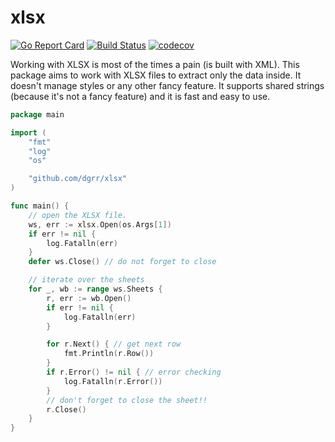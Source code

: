 # xlsx

[![Go Report Card](https://goreportcard.com/badge/github.com/dgrr/xlsx)](https://goreportcard.com/report/github.com/dgrr/xlsx)
[![Build Status](https://travis-ci.com/dgrr/xlsx.svg?branch=master)](https://travis-ci.com/dgrr/xlsx)
[![codecov](https://codecov.io/gh/dgrr/xlsx/branch/master/graph/badge.svg)](https://codecov.io/gh/dgrr/xlsx)

Working with XLSX is most of the times a pain (is built with XML). This package aims to work with XLSX files to extract only the data inside. It doesn't manage styles or any other fancy feature. It supports shared strings (because it's not a fancy feature) and it is fast and easy to use.

```go
package main

import (
	"fmt"
	"log"
	"os"

	"github.com/dgrr/xlsx"
)

func main() {
	// open the XLSX file.
	ws, err := xlsx.Open(os.Args[1])
	if err != nil {
		log.Fatalln(err)
	}
	defer ws.Close() // do not forget to close

	// iterate over the sheets
	for _, wb := range ws.Sheets {
		r, err := wb.Open()
		if err != nil {
			log.Fatalln(err)
		}

		for r.Next() { // get next row
			fmt.Println(r.Row())
		}
		if r.Error() != nil { // error checking
			log.Fatalln(r.Error())
		}
		// don't forget to close the sheet!!
		r.Close()
	}
}
```

